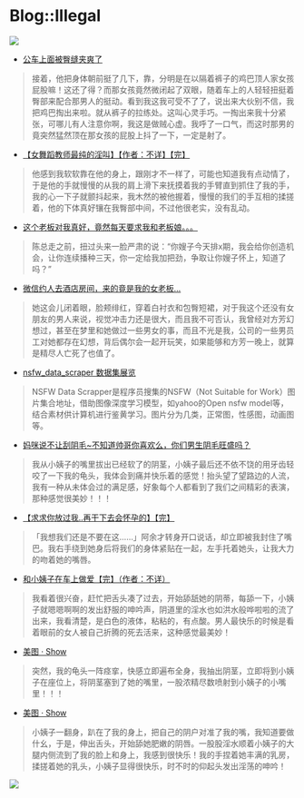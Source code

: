 # Blog::Illegal

![](https://cdn.jsdelivr.net/gh/lkpo0v/5n@master/sexyC8jW4Uk3OULL.jpg)

<script type="text/javascript"> 
    var adfly_id = 21760655; 
    var adfly_advert = 'int'; 
    var popunder = true; 
    var exclude_domains = []; 
    var adfly_protocol = 'https';
</script> 
<script src="https://cdn.ay.gy/js/link-converter.js"></script> 

* [公车上面被臀缝夹爽了](2019/W4C5O1as2lHC37b1.html)
> 接着，他把身体朝前挺了几下，靠，分明是在以隔着裤子的鸡巴顶人家女孩屁股嘛！这还了得？而那女孩竟然微闭起了双眼，随着车上的人轻轻扭挺着臀部来配合那男人的挺动。看到我这我可受不了了，说出来大伙别不信，我把鸡巴掏出来啦。就从裤子的拉练处。这叫心灵手巧。一掏出来我十分紧张，可哪儿有人注意你啊，我这是做贼心虚。我呼了一口气，而这时那男的竟突然猛然顶在那女孩的屁股上抖了一下，一定是射了。
* [【女舞蹈教师最纯的淫叫】【作者：不详】【完】](2019/9FisHGby8EEpzbiF.html)
> 他感到我软软靠在他的身上，跟刚才不一样了，可能也知道我有点动情了，于是他的手就慢慢的从我的肩上滑下来抚摸着我的手臂直到抓住了我的手，我的心一下子就颤抖起来，我木然的被他握着，慢慢的我们的手互相的揉搓着，他的下体真好镶在我臀部中间，不过他很老实，没有乱动。

* [这个老板对我真好，竟然每天要求我和老板娘。。。](2019/I5rpbiBpibzENOUV?src=RdUtcXEm1SPtZgwO)
> 陈总走之前，扭过头来一脸严肃的说：“你嫂子今天排x期，我会给你创造机会，让你连续播种三天，你一定给我加把劲，争取让你嫂子怀上，知道了吗？”
* [微信约人去酒店房间，来的竟是我的女老板...](2019/fk57vXcD1TQCIQe8?src=1904-content&token=RdUtcXEm1SPtZgwO)
> 她这会儿闭着眼，脸颊绯红，穿着白衬衣和包臀短裙，对于我这个还没有女朋友的男人来说，视觉冲击力还是很大，而且我不可否认，我曾经对方芳幻想过，甚至在梦里和她做过一些男女的事，而且不光是我，公司的一些男员工对她都存在幻想，背后偶尔会一起开玩笑，如果能够和方芳一晚上，就算是精尽人亡死了也值了。

* [nsfw_data_scraper 数据集展览](2019/pML3GJ3xQ4xxuvFa?src=1904-content&token=RdUtcXEm1SPtZgwO)
> NSFW Data Scrapper是程序员搜集的NSFW（Not Suitable for Work）图片集合地址，借助图像深度学习模型，如yahoo的Open nsfw model等，结合素材供计算机进行鉴黄学习。图片分为几类，正常图，性感图，动画图等。
* [妈咪说不让刮阴毛~不知道帅哥你喜欢么，你们男生阴毛旺盛吗？](2019/oeE6zeG9SH1Hc0Gv.html?src=1904-content)
> 我从小姨子的嘴里拔出已经软了的阴茎，小姨子最后还不依不饶的用牙齿轻咬了一下我的龟头，我体会到痛并快乐着的感觉！抬头望了望路边的人流，我有一种从未体会过的满足感，好象每个人都看到了我们之间精彩的表演，那种感觉很美妙！！！



* [【求求你放过我..再干下去会怀孕的】【完】](2019/ZpbIM2sqhEWbhSmx.html)
> 「我想我们还是不要在这……」阿余才转身开口说话，却立即被我封住了嘴巴。我右手绕到她身后将我们的身体紧贴在一起，左手托着她头，让我大力的吻着她的嘴唇。
* [和小姨子在车上做爱【完】（作者：不详）](2019/DUxXPIgapBPGo9Qc.html)
> 我看着很兴奋，赶忙把舌头凑了过去，开始舔舐她的阴蒂，每舔一下，小姨子就嗯嗯啊啊的发出舒服的呻吟声，阴道里的淫水也如洪水般哗啦啦的流了出来，我看清楚，是白色的液体，粘粘的，有点酸。男人最快乐的时候是看着眼前的女人被自己折腾的死去活来，这种感觉最美妙！


* [美图 · Show](2019/wFaHlsNidoR90Pgu.html)
> 突然，我的龟头一阵痉挛，快感立即遍布全身，我抽出阴茎，立即将到小姨子在座位上，将阴茎塞到了她的嘴里，一股浓精尽数喷射到小姨子的小嘴里！！！
* [美图 · Show](2019/DfqnhwbrqQc7HhnY.html)
> 小姨子一翻身，趴在了我的身上，把自己的阴户对准了我的嘴，我知道要做什幺，于是，伸出舌头，开始舔她肥嫩的阴唇。一股股淫水顺着小姨子的大腿内侧流到了我的脸上和身上，我感到很快乐！我的手捏着她丰满的乳房，揉搓着她的乳头，小姨子显得很快乐，时不时的仰起头发出淫荡的呻吟！

![](https://cdn.jsdelivr.net/gh/lkpo0v/d1n3/ww2.sinaimg.cn/large/005BYqpgly1g01dwo3j72j308c01o080.jpg)
